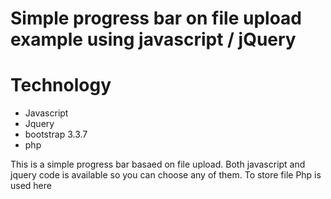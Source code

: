 # Simple progress bar on file upload example using javascript / jQuery 

# Technology
  <ul>
  <li>Javascript</li>
  <li>Jquery</li>
  <li>bootstrap 3.3.7</li>
  <li>php</li>
  </ul>
  
  
This is a simple progress bar basaed on file upload. Both javascript and jquery code is available so you can choose any of them. To store file Php is used here
